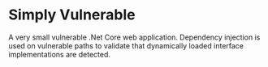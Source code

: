 # Simply Vulnerable

A very small vulnerable .Net Core web application.  Dependency injection is used on vulnerable paths to validate that dynamically loaded interface implementations are detected.




